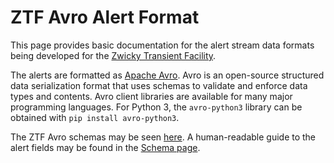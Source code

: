 ZTF Avro Alert Format
=====================

This page provides basic documentation for the alert stream data formats
being developed for the [Zwicky Transient Facility](http://ztf.caltech.edu).

The alerts are formatted as [Apache Avro](https://avro.apache.org/).  Avro is an open-source structured data serialization format that uses schemas to validate and enforce data types and contents.  Avro client libraries are available for many major programming languages.  For Python 3, the `avro-python3` library can be obtained with `pip install avro-python3`.

The ZTF Avro schemas may be seen [here](https://github.com/ZwickyTransientFacility/ztf-avro-alert/tree/master/schema).  A human-readable guide to the alert fields may be found in the [Schema page](schema.md).

